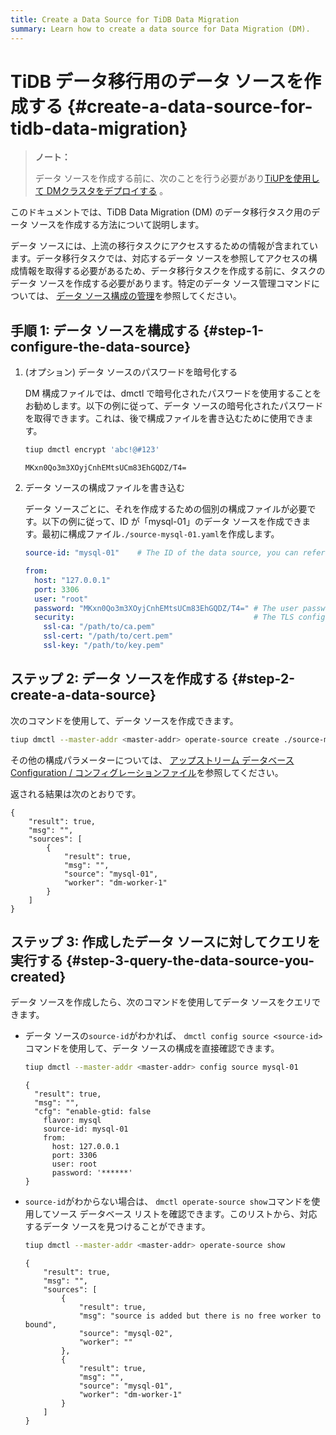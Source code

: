 ```yaml
---
title: Create a Data Source for TiDB Data Migration
summary: Learn how to create a data source for Data Migration (DM).
---
```


# TiDB データ移行用のデータ ソースを作成する {#create-a-data-source-for-tidb-data-migration}

> **ノート：**
>
> データ ソースを作成する前に、次のことを行う必要があり[TiUPを使用して DMクラスタをデプロイする](/dm/deploy-a-dm-cluster-using-tiup.md) 。

このドキュメントでは、TiDB Data Migration (DM) のデータ移行タスク用のデータ ソースを作成する方法について説明します。

データ ソースには、上流の移行タスクにアクセスするための情報が含まれています。データ移行タスクでは、対応するデータ ソースを参照してアクセスの構成情報を取得する必要があるため、データ移行タスクを作成する前に、タスクのデータ ソースを作成する必要があります。特定のデータ ソース管理コマンドについては、 [データ ソース構成の管理](/dm/dm-manage-source.md)を参照してください。

## 手順 1: データ ソースを構成する {#step-1-configure-the-data-source}

1.  (オプション) データ ソースのパスワードを暗号化する

    DM 構成ファイルでは、dmctl で暗号化されたパスワードを使用することをお勧めします。以下の例に従って、データ ソースの暗号化されたパスワードを取得できます。これは、後で構成ファイルを書き込むために使用できます。

    
    ```bash
    tiup dmctl encrypt 'abc!@#123'
    ```

    ```
    MKxn0Qo3m3XOyjCnhEMtsUCm83EhGQDZ/T4=
    ```

2.  データ ソースの構成ファイルを書き込む

    データ ソースごとに、それを作成するための個別の構成ファイルが必要です。以下の例に従って、ID が「mysql-01」のデータ ソースを作成できます。最初に構成ファイル`./source-mysql-01.yaml`を作成します。

    ```yaml
    source-id: "mysql-01"    # The ID of the data source, you can refer this source-id in the task configuration and dmctl command to associate the corresponding data source.

    from:
      host: "127.0.0.1"
      port: 3306
      user: "root"
      password: "MKxn0Qo3m3XOyjCnhEMtsUCm83EhGQDZ/T4=" # The user password of the upstream data source. It is recommended to use the password encrypted with dmctl.
      security:                                        # The TLS configuration of the upstream data source. If not necessary, it can be deleted.
        ssl-ca: "/path/to/ca.pem"
        ssl-cert: "/path/to/cert.pem"
        ssl-key: "/path/to/key.pem"
    ```

## ステップ 2: データ ソースを作成する {#step-2-create-a-data-source}

次のコマンドを使用して、データ ソースを作成できます。


```bash
tiup dmctl --master-addr <master-addr> operate-source create ./source-mysql-01.yaml
```

その他の構成パラメーターについては、 [アップストリーム データベースConfiguration / コンフィグレーションファイル](/dm/dm-source-configuration-file.md)を参照してください。

返される結果は次のとおりです。


```
{
    "result": true,
    "msg": "",
    "sources": [
        {
            "result": true,
            "msg": "",
            "source": "mysql-01",
            "worker": "dm-worker-1"
        }
    ]
}
```

## ステップ 3: 作成したデータ ソースに対してクエリを実行する {#step-3-query-the-data-source-you-created}

データ ソースを作成したら、次のコマンドを使用してデータ ソースをクエリできます。

-   データ ソースの`source-id`がわかれば、 `dmctl config source <source-id>`コマンドを使用して、データ ソースの構成を直接確認できます。

    
    ```bash
    tiup dmctl --master-addr <master-addr> config source mysql-01
    ```

    ```
    {
      "result": true,
      "msg": "",
      "cfg": "enable-gtid: false
        flavor: mysql
        source-id: mysql-01
        from:
          host: 127.0.0.1
          port: 3306
          user: root
          password: '******'
    }
    ```

-   `source-id`がわからない場合は、 `dmctl operate-source show`コマンドを使用してソース データベース リストを確認できます。このリストから、対応するデータ ソースを見つけることができます。

    
    ```bash
    tiup dmctl --master-addr <master-addr> operate-source show
    ```

    ```
    {
        "result": true,
        "msg": "",
        "sources": [
            {
                "result": true,
                "msg": "source is added but there is no free worker to bound",
                "source": "mysql-02",
                "worker": ""
            },
            {
                "result": true,
                "msg": "",
                "source": "mysql-01",
                "worker": "dm-worker-1"
            }
        ]
    }
    ```
